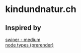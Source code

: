 # kindundnatur.ch

## Inspired by

[swiper - medium](https://medium.com/@fbanyai/swiper-10-angular-16-uncovered-1721bf32dfd6)  
[node types (prerender)](https://bobbyhadz.com/blog/typescript-cannot-find-module-fs)  
